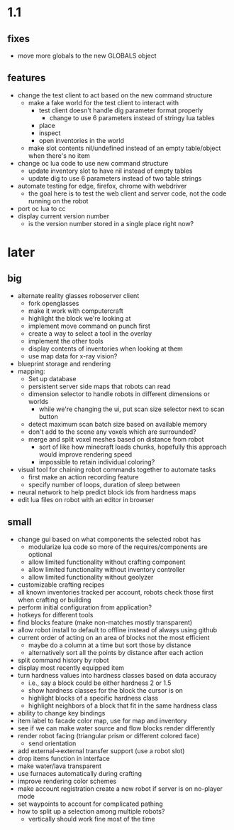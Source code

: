 # 1.1

## fixes
* move more globals to the new GLOBALS object

## features
* change the test client to act based on the new command structure
  * make a fake world for the test client to interact with
    * test client doesn't handle dig parameter format properly
      * change to use 6 parameters instead of stringy lua tables
    * place
    * inspect
    * open inventories in the world
  * make slot contents nil/undefined instead of an empty table/object when there's no item
* change oc lua code to use new command structure
  * update inventory slot to have nil instead of empty tables
  * update dig to use 6 parameters instead of two table strings
* automate testing for edge, firefox, chrome with webdriver
  * the goal here is to test the web client and server code, not the code running on the robot
* port oc lua to cc
* display current version number
  * is the version number stored in a single place right now?

# later

## big
* alternate reality glasses roboserver client
  * fork openglasses
  * make it work with computercraft
  * highlight the block we're looking at
  * implement move command on punch first
  * create a way to select a tool in the overlay
  * implement the other tools
  * display contents of inventories when looking at them
  * use map data for x-ray vision?
* blueprint storage and rendering
* mapping:
  * Set up database
  * persistent server side maps that robots can read
  * dimension selector to handle robots in different dimensions or worlds
    * while we're changing the ui, put scan size selector next to scan button
  * detect maximum scan batch size based on available memory
  * don't add to the scene any voxels which are surrounded?
  * merge and split voxel meshes based on distance from robot
    * sort of like how minecraft loads chunks, hopefully this approach would improve rendering speed
    * impossible to retain individual coloring?
* visual tool for chaining robot commands together to automate tasks
  * first make an action recording feature
  * specify number of loops, duration of sleep between
* neural network to help predict block ids from hardness maps
* edit lua files on robot with an editor in browser

## small
* change gui based on what components the selected robot has
  * modularize lua code so more of the requires/components are optional
  * allow limited functionality without crafting component
  * allow limited functionality without inventory controller
  * allow limited functionality without geolyzer
* customizable crafting recipes
* all known inventories tracked per account, robots check those first when crafting or building
* perform initial configuration from application?
* hotkeys for different tools
* find blocks feature (make non-matches mostly transparent)
* allow robot install to default to offline instead of always using github 
* current order of acting on an area of blocks not the most efficient
  * maybe do a column at a time but sort those by distance
  * alternatively sort all the points by distance after each action
* split command history by robot
* display most recently equipped item
* turn hardness values into hardness classes based on data accuracy
  * i.e., say a block could be either hardness 2 or 1.5
  * show hardness classes for the block the cursor is on
  * highlight blocks of a specific hardness class
  * highlight neighbors of a block that fit in the same hardness class
* ability to change key bindings
* item label to facade color map, use for map and inventory
* see if we can make water source and flow blocks render differently
* render robot facing (triangular prism or different colored face)
  * send orientation
* add external->external transfer support (use a robot slot)
* drop items function in interface
* make water/lava transparent
* use furnaces automatically during crafting
* improve rendering color schemes
* make account registration create a new robot if server is on no-player mode
* set waypoints to account for complicated pathing
* how to split up a selection among multiple robots?
  * vertically should work fine most of the time

